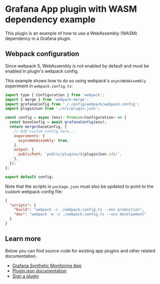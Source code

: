 # Grafana App plugin with WASM dependency example

This plugin is an example of how to use a WebAssembly (WASM) dependency in a Grafana plugin.

## Webpack configuration

Since webpack 5, WebAssembly is not enabled by default and must be enabled in plugin's webpack config.

This example shows how to do so using webpack's `asyncWebAssembly` experiment in `webpack.config.ts`:

```js
import type { Configuration } from 'webpack';
import { merge } from 'webpack-merge';
import grafanaConfig from './.config/webpack/webpack.config';
import pluginJson from './src/plugin.json';

const config = async (env): Promise<Configuration> => {
  const baseConfig = await grafanaConfig(env);
  return merge(baseConfig, {
    // Add custom config here...
    experiments: {
      asyncWebAssembly: true,
    },
    output: {
      publicPath: `public/plugins/${pluginJson.id}/`,
    },
  });
};

export default config;
```

Note that the scripts in `package.json` must also be updated to point to the custom webpack config file:

```json
{
  "scripts": {
    "build": "webpack -c ./webpack.config.ts --env production",
    "dev": "webpack -w -c ./webpack.config.ts --env development"
  }
}
```

## Learn more

Below you can find source code for existing app plugins and other related documentation.

- [Grafana Synthetic Monitoring App](https://github.com/grafana/synthetic-monitoring-app)
- [Plugin.json documentation](https://grafana.com/developers/plugin-tools/reference-plugin-json)
- [Sign a plugin](https://grafana.com/developers/plugin-tools/publish-a-plugin/sign-a-plugin)

